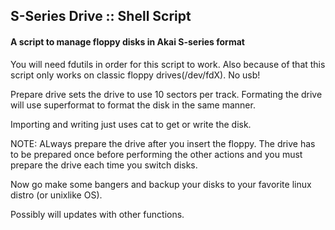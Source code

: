 ## S-Series Drive :: Shell Script

#### A script to manage floppy disks in Akai S-series format

You will need fdutils in order for this script to work. Also because of that this script only works on classic floppy drives(/dev/fdX). No usb!

Prepare drive sets the drive to use 10 sectors per track.
Formating the drive will use superformat to format the disk in the same manner.

Importing and writing just uses cat to get or write the disk.

NOTE: ALways prepare the drive after you insert the floppy. The drive has to be prepared once before performing the other actions and you must prepare the drive each time you switch disks.

Now go make some bangers and backup your disks to your favorite linux distro (or unixlike OS).

Possibly will updates with other functions.
